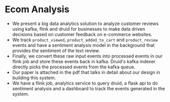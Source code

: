 # Ecom Analysis

- We present a big data analytics solution to analyze customer reviews using kafka, flink and druid for businesses to make data driven decisions based on customer feedback on e-commerce websites. 
- We track ```product_viewed```, ```product_added_to_cart``` and ```product_review``` events and have a sentiment analysis model in the background that provides the sentiment of the text review.
- Finally, we convert these raw input events into processed events in our flink job and store these events back in kafka. Druid's kafka indexer directly picks the processed events from the kafka queue. 
- Our paper is attached in the pdf that talks in detail about our design in building this system. 
- We have a flink job, analytics service to query druid, a flask api to do sentiment analysis and a dashboard to track the events generated in the system.
